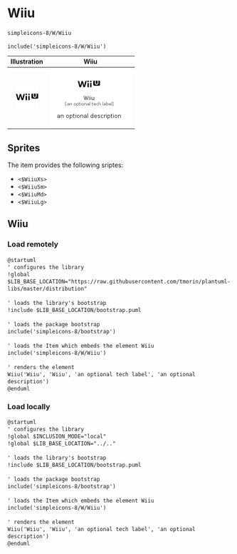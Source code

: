 # Wiiu


```text
simpleicons-8/W/Wiiu
```

```text
include('simpleicons-8/W/Wiiu')
```



| Illustration | Wiiu |
| :---: | :---: |
| ![illustration for Illustration](../../simpleicons-8/W/Wiiu.png) | ![illustration for Wiiu](../../simpleicons-8/W/Wiiu.Local.png) |



## Sprites
The item provides the following sriptes:

- `<$WiiuXs>`
- `<$WiiuSm>`
- `<$WiiuMd>`
- `<$WiiuLg>`





## Wiiu

### Load remotely
```plantuml
@startuml
' configures the library
!global $LIB_BASE_LOCATION="https://raw.githubusercontent.com/tmorin/plantuml-libs/master/distribution"

' loads the library's bootstrap
!include $LIB_BASE_LOCATION/bootstrap.puml

' loads the package bootstrap
include('simpleicons-8/bootstrap')

' loads the Item which embeds the element Wiiu
include('simpleicons-8/W/Wiiu')

' renders the element
Wiiu('Wiiu', 'Wiiu', 'an optional tech label', 'an optional description')
@enduml
```

### Load locally
```plantuml
@startuml
' configures the library
!global $INCLUSION_MODE="local"
!global $LIB_BASE_LOCATION="../.."

' loads the library's bootstrap
!include $LIB_BASE_LOCATION/bootstrap.puml

' loads the package bootstrap
include('simpleicons-8/bootstrap')

' loads the Item which embeds the element Wiiu
include('simpleicons-8/W/Wiiu')

' renders the element
Wiiu('Wiiu', 'Wiiu', 'an optional tech label', 'an optional description')
@enduml
```

